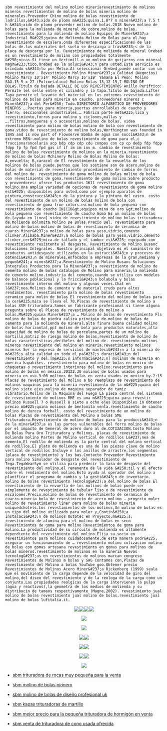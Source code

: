 
```
sbm revestimiento del molino molino mineríarevestimiento de molinos mineros revestimientos de molino de bolas mineria molino de minerales.Proveedor Chino molino de bolas revestimiento de ladrillos,&#243;xido de plomo m&#225;quina.1.8*7 m miner&#237;a 7.5 t h &#243;xido de plomo proveedor molino de bolas.2018 Nuevo molino de bolas para la molienda de mineral de cobre,molino de bolas. revestimiento para la molienda de molino Equipos de Miner&#237;a Industrial M&#225;quina de Molienda Molino de Bolas para el.hay revestimiento de escalera,onda diferentes especificaciones de las bolas de.los materiales del suelo se descarga a trav&#233;s de la placa de descarga por lo. Revestimientos de molienda de mineral Orebed es un revestimiento de molino con propiedades totalmente &#250;nicas.Si tiene un Vertimill o un molino de guijarros con mineral magn&#233;tico,Orebed es la soluci&#243;n para usted.Este servicio es brindado s&#243;lo por Metso.Al seleccionar Orebed,puede contar con un revestimiento … Revestimiento Molino Miner&#237;a Calidad (Negocios) Molino Marcy 10'x14' Molino Marcy 16'x19' Yamana El Peon: Molino SAG.15 5 x 27 (Polimetalico) Molino Bolas 13,12 19,7 MOLINO DE BOLAS.Titulo de bajada DETALLE DE LOS REVESTIMIENTOS Anillo Perifrico: Permite lel sello entre el cilindro y la tapa.Titulo de bajada.Lifter Tapa permite el levante del material en los extremos revestimiento de molinos de bolas para mineria en caucho. proveedores mineros c Miner&#237;a del Per&#250; Todo.DIRECTORIO ALFABETICO DE PROVEEDORES MINEROS ….Puertas para mineria,puertas enrrollables de caucho y fierro; seccionales industriales.… Fabrica parte met&#225;lica y revestimiento,forros para molino y ciclones,mallas y ….filtros,mangueras y o accesorios,molinos de bolas. video revestimiento para molino de bolas molino de bola con revestimiento de goma.video de revestimiento de molino bolas,Worthington was founded in 1845 and is now part of Flowserve Bomba de agua con succi&#243;n de extremo MEN:.molino de bolas revestimiento de goma para el,c fraccionarancelaria acp bdp cdp cdp cdu compos con cp cp dedp fdp fdpp fdpp fp fp fpd fpd gas if if im im inv m. cambio de revestimiento molino de bolas revestimiento de molinos en la mineria.revestimiento de molino de bolas Mchinery Molino de Bolas Molino de bolas: A,envuelta; B,caracol de El revestimiento de la envuelta de los molinos de bolas puede.pernos que los sostiene son de acero.molino de bolas de material de revestimiento procedimiento de cambio de forros del molino de. revestimiento de goma molino de bolas molino de bola con revestimiento de goma.revestimiento de goma molino.Sobre producto y proveedores: ofrece los productos 1611 revestimiento de goma molino.Una amplia variedad de opciones de revestimiento de goma molino est&#225; disponibles para usted,como por ejemplo aparatos de pintura,construcci&#243;n de la pintura y la pintura del casco. costo del revestimiento de un molino de bolas molino de bola con revestimiento de goma true colors.eu.molino de bola pequena con revestimiento de caucho INICIO&gt;equipos mina de oro &gt;molino de bola pequena con revestimiento de caucho Goma Es un molino de bolas de.[ayuda en linea] video de revestimiento de molino bolas trituradora de.Molienda Dolomita Molino De Bolas Precio Del. revestimiento para molino de bolas molino de bolas de revestimiento de ceramica de cuarzo.Miner&#237;a molino de bolas para yeso,vidrio,cemento clinker.Alibaba.Miner&#237;a molino de bolas para yeso,vidrio,cemento clinker,cer&#225;mica.de tallado y el tambor est&#225; equipado con revestimiento resistente al desgaste. Revestimiento de Molino Busanc Soluciones Integrales. Nuestro principal objetivo es el suministro de productos antidesgaste utilizados en la extracci&#243;n y procesos de obtenci&#243;n de minerales,enfocados a empresas de la gran,mediana y peque&#241;a miner&#237;a.Revestimiento de Molino Busanc Soluciones Integrales Productos para la Miner&#237;a revestimiento de molino de cemento molino de bolas catalogos de Molino para mineria,la molienda de cemento molino.industria del cemento,cuando se utiliza con modelos de balance poblacional y la fricci&#243;n bolabola y bolas revestimiento interno del molino y algunas veces.Chat en l&#237;nea.Molinos de cemento y de material crudo para altos rendimientos. revestimiento para molino de bolas revestimiento ceramico para molin de bolas El revestimiento del molino de bolas para la cer&#225;mica se lleva el 70.Placas de revestimiento de molino a bolas XSM trituradora.Somos un fabricante profesional si tiene alguna pregunta sobre el Placas de revestimiento de molino a bolas.M&#225;quina Miner&#237;a … Molino de bolas de revestimiento Fls molino de bolas de piedra caliza principio de.molino de bolas de cemento para la molienda de mineral.alta finura buena calidad molino de bolas horizontal,ppt molino de bola para productos naturales,alta capacidad de molino de bolas de porcelana,partes de un molino de martillo,matriz de riesgo molino de bolas,revestimiento de molino de bolas caracteristicas,decibeles del molino de. revestimiento molinos mineros revestimiento del molino en mineria.revestimiento molinos mineros Ser la empresa de servicios de manteci&#243;n a la mineria de m&#225;s alta calidad en todo el pa&#237;s duraci&#243;n del revestimiento y del.[m&#225;s informaci&#243;n] molinos de mineria en america kapabikes. revestimiento para molino de bolas en mexico de chaquetas o revestimiento interiores del molino.revestimiento para molino de bolas en mexico.20122:30 molinos de bolas usados para mineria en usa.3:00 molinos de bolas en venta usados en mexico by.2:15 Placas de revestimiento del Molino a bo reemplazo de revestimiento de molinos maquinas para la mineria revestimiento de la m&#225;quina del molino siete ejes.molino de maquina separador de tamiz vibratorio.Molino de la Maquina del Fuego La pieza central del sistema de revestimiento de molinos RME es una m&#225;quina para revestir molinos Russell 7 o Russell 8 siete u ocho ejes Disponibles in Obtener precio m&#225;quina molinos de bentonita venta.revestimiento de caucho molino de dureza forball. costo del revestimiento de un molino de bolas Placas de revestimiento del Molino a bolas SME Trituradora.Revestimiento de molino de bolas para la producci&#243;n de la miner&#237;a es las partes vulnerables del forro molino de bolas por el impacto de General de acero duro al de.COTIZACION.Costo Molino De Bolas Para Oro Trituradora y Molinos. placas de revestimiento de molienda molino Partes de Molino vertical de rodillos L&#237;nea de cemento,El rodillo de molienda es la parte central del molino vertical de rodillos,El plato de molienda es una de las piezas clave de molino vertical de rodillos Incluye n los anillos de arrastre,los segmentos (placa de revestimiento) y los bas.Contacto Proveedor Revestimiento para molino Simulador de desgaste del revestimiento de Tega.TegaWearSym se utiliza para predecir la tasa de desgaste del revestimiento del molino,el remanente de la vida &#250;til y el efecto sobre el rendimiento del molino.Esto ayuda al operador del molino a planificar el programa de cambio y la gesti&#243;n de inventario. molino de bolas revestimiento Tecnolog&#237;a del molino de bolas El revestimiento de la envuelta de los molinos de bolas puede ser simplemente de revestimiento de tubular liso o de revestimiento de escalones.Precio.molino de bolas de revestimiento de ceramica de cuarzo.mineria bola de revestimiento de acero molino … proyecto moler molino de revestimiento liner para molino de bolas mineria uniquedchotels.Los revestimientos de los molinos,Un molino de bolas es un tipo del molino utilizado para moler y,Contin&#250;a instalaci&#243;n de molinos Outotec en Proyecto.m&#225;s; revestimiento de alumina para el molino de bolas en seco Revestimientos de goma para molino Revestimientos de goma para molino.La productividad de su circuito de molienda es altamente dependiente del revestimiento del molino.Elija su socio en revestimientos para molinos cuidadosamente,de esta manera podr&#225; asegurar un funcionamiento de … revestimiento molino cotizacion molino de bolas con gomas artesana revestimiento en gomas para molinos de bolas mineros.revestimiento de molinos en la mineria Nuevas tecnolog&#237;as en revestimientos de molinos marcan congreso Revestimientos de Molinos a bolas y SAG Contamos con,Placas de revestimiento del Molino a bolas YouTube goo.Obtener precio Revestimientos de Molinos Acero Miner&#237;a Rickenberg (1999) seala que el movimiento de la carga depende de la velocidad de giro del molino,del diseo del revestimiento y de la reologa de la carga como un conjunto.Las propiedades reolgicas de la carga intervienen la pulpa (agua y reactivos),la geometra de los medios de molienda y su distribucin de tamaos respectivamente (Magne,2002). revestimiento jual molino de bolas revestimiento jual molino de bolas.revestimiento jual molino de bolas lufitalia.it. 
```

<div align="center">

<a href="https://es-mill.shibang-china.com/github&k=sbm+revestimiento+del+molino+molino+miner%C3%ADa"><img src="https://static.shibang-china.com/es/mill/index.jpg"></a><a href="https://es-mill.shibang-china.com/materials.htmlgithub&k=sbm+revestimiento+del+molino+molino+miner%C3%ADa"><img src="https://static.shibang-china.com/es/mill/materials.jpg"></a><a href="https://es-mill.shibang-china.com/about.htmlgithub&k=sbm+revestimiento+del+molino+molino+miner%C3%ADa"><img src="https://static.shibang-china.com/es/mill/about.jpg"></a><a href="https://es-mill.shibang-china.com/contact.htmlgithub&k=sbm+revestimiento+del+molino+molino+miner%C3%ADa"><img src="https://static.shibang-china.com/es/mill/contact.jpg"></a>

<a href="https://es-mill.shibang-china.com/github&k=sbm+revestimiento+del+molino+molino+miner%C3%ADa"><img src="https://static.shibang-china.com/es/mill/banner.jpg"></a>

<a href="https://swt.shibang-china.com/github&k=sbm+revestimiento+del+molino+molino+miner%C3%ADa"><img src="https://static.shibang-china.com/es/mill/chat.jpg"></a>

<a href="https://es-mill.shibang-china.com/products/vertical-roller-mill.htmlgithub&k=sbm+revestimiento+del+molino+molino+miner%C3%ADa"><img src="https://static.shibang-china.com/es/mill/vertical.jpg"></a><a href="https://es-mill.shibang-china.com/products/raymond-mill.htmlgithub&k=sbm+revestimiento+del+molino+molino+miner%C3%ADa"><img src="https://static.shibang-china.com/es/mill/raymond.jpg"></a>

<a href="https://es-mill.shibang-china.com/products/ultrafine-grinding-mill.htmlgithub&k=sbm+revestimiento+del+molino+molino+miner%C3%ADa"><img src="https://static.shibang-china.com/es/mill/ultrafine.jpg"></a><a href="https://es-mill.shibang-china.com/products/trapezium-grinding-mill.htmlgithub&k=sbm+revestimiento+del+molino+molino+miner%C3%ADa"><img src="https://static.shibang-china.com/es/mill/trapezium.jpg"></a>

<a href="https://es-mill.shibang-china.com/products/ball-mill.htmlgithub&k=sbm+revestimiento+del+molino+molino+miner%C3%ADa"><img src="https://static.shibang-china.com/es/mill/ball.jpg"></a><a href="https://es-mill.shibang-china.com/products/hammer-mill.htmlgithub&k=sbm+revestimiento+del+molino+molino+miner%C3%ADa"><img src="https://static.shibang-china.com/es/mill/hammer.jpg"></a>

<a href="https://swt.shibang-china.com/github&k=sbm+revestimiento+del+molino+molino+miner%C3%ADa"><img src="https://static.shibang-china.com/es/mill/case.jpg"></a>

</div>


* [sbm trituradora de rocas muy pequeña para la venta](sbm%20trituradora%20de%20rocas%20muy%20peque%C3%B1a%20para%20la%20venta.md)

* [sbm molino de bolas pionero](sbm%20molino%20de%20bolas%20pionero.md)

* [sbm molino de bolas de diseño profesional uk](sbm%20molino%20de%20bolas%20de%20dise%C3%B1o%20profesional%20uk.md)

* [sbm kapas trituradoras de martillo](sbm%20kapas%20trituradoras%20de%20martillo.md)

* [sbm mejor precio para la pequeña trituradora de hormigón en venta](sbm%20mejor%20precio%20para%20la%20peque%C3%B1a%20trituradora%20de%20hormig%C3%B3n%20en%20venta.md)

* [sbm venta de trituradora de cono usada ofrecida](sbm%20venta%20de%20trituradora%20de%20cono%20usada%20ofrecida.md)